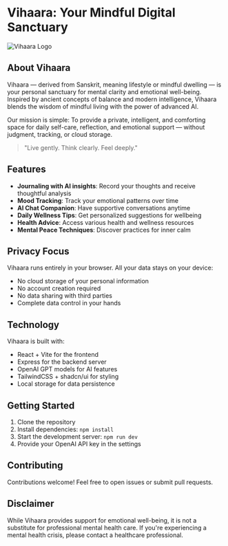 # Vihaara: Your Mindful Digital Sanctuary

![Vihaara Logo](./generated-icon.png)

## About Vihaara

Vihaara — derived from Sanskrit, meaning lifestyle or mindful dwelling — is your personal sanctuary for mental clarity and emotional well-being. Inspired by ancient concepts of balance and modern intelligence, Vihaara blends the wisdom of mindful living with the power of advanced AI.

Our mission is simple: To provide a private, intelligent, and comforting space for daily self-care, reflection, and emotional support — without judgment, tracking, or cloud storage.

> "Live gently. Think clearly. Feel deeply."

## Features

- **Journaling with AI insights**: Record your thoughts and receive thoughtful analysis 
- **Mood Tracking**: Track your emotional patterns over time
- **AI Chat Companion**: Have supportive conversations anytime
- **Daily Wellness Tips**: Get personalized suggestions for wellbeing
- **Health Advice**: Access various health and wellness resources
- **Mental Peace Techniques**: Discover practices for inner calm

## Privacy Focus

Vihaara runs entirely in your browser. All your data stays on your device:

- No cloud storage of your personal information
- No account creation required
- No data sharing with third parties
- Complete data control in your hands

## Technology

Vihaara is built with:

- React + Vite for the frontend
- Express for the backend server
- OpenAI GPT models for AI features
- TailwindCSS + shadcn/ui for styling
- Local storage for data persistence

## Getting Started

1. Clone the repository
2. Install dependencies: `npm install`
3. Start the development server: `npm run dev`
4. Provide your OpenAI API key in the settings

## Contributing

Contributions welcome! Feel free to open issues or submit pull requests.

## Disclaimer

While Vihaara provides support for emotional well-being, it is not a substitute for professional mental health care. If you're experiencing a mental health crisis, please contact a healthcare professional.
